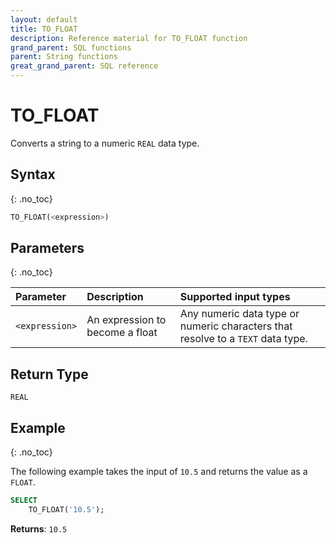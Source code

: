 ```yaml
---
layout: default
title: TO_FLOAT
description: Reference material for TO_FLOAT function
grand_parent: SQL functions
parent: String functions
great_grand_parent: SQL reference
---
```


# TO\_FLOAT

Converts a string to a numeric `REAL` data type.

## Syntax
{: .no_toc}

```sql
TO_FLOAT(<expression>)
```
## Parameters 
{: .no_toc}

| Parameter | Description                                                                                              | Supported input types |
| :--------- | :-------------------------------------------------------------------------------------------------------- | :----------|
| `<expression>`  | An expression to become a float | Any numeric data type or numeric characters that resolve to a `TEXT` data type. |

## Return Type
`REAL` 

## Example
{: .no_toc}

The following example takes the input of `10.5` and returns the value as a `FLOAT`.

```sql
SELECT
	TO_FLOAT('10.5');
```

**Returns**: `10.5`
